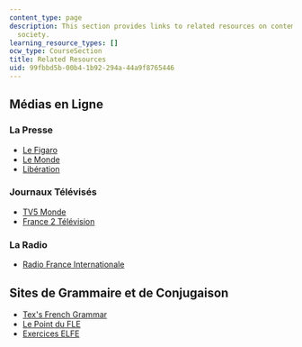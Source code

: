 ```yaml
---
content_type: page
description: This section provides links to related resources on contemporary french
  society.
learning_resource_types: []
ocw_type: CourseSection
title: Related Resources
uid: 99fbbd5b-00b4-1b92-294a-44a9f8765446
---
```


Médias en Ligne
---------------

### La Presse

*   [Le Figaro](http://www.lefigaro.fr/)
*   [Le Monde](http://www.lemonde.fr/)
*   [Libération](http://www.liberation.fr/)

### Journaux Télévisés

*   [TV5 Monde](http://www.tv5.org/)
*   [France 2 Télévision](http://www.france2.fr/)

### La Radio

*   [Radio France Internationale](http://www.rfi.fr/)

Sites de Grammaire et de Conjugaison
------------------------------------

*   [Tex's French Grammar](http://www.laits.utexas.edu/tex/gr/index.html)
*   [Le Point du FLE](http://www.lepointdufle.net/)
*   [Exercices ELFE](http://www.brown.edu/Departments/French/resources/elfe/index.php)